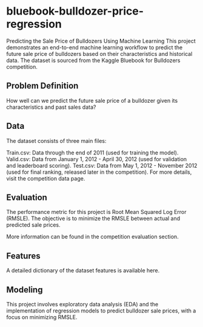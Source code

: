 # bluebook-bulldozer-price-regression

Predicting the Sale Price of Bulldozers Using Machine Learning
This project demonstrates an end-to-end machine learning workflow to predict the future sale price of bulldozers based on their characteristics and historical data. The dataset is sourced from the Kaggle Bluebook for Bulldozers competition.

## Problem Definition
How well can we predict the future sale price of a bulldozer given its characteristics and past sales data?

## Data
The dataset consists of three main files:

Train.csv: Data through the end of 2011 (used for training the model).
Valid.csv: Data from January 1, 2012 - April 30, 2012 (used for validation and leaderboard scoring).
Test.csv: Data from May 1, 2012 - November 2012 (used for final ranking, released later in the competition).
For more details, visit the competition data page.

## Evaluation
The performance metric for this project is Root Mean Squared Log Error (RMSLE). The objective is to minimize the RMSLE between actual and predicted sale prices.

More information can be found in the competition evaluation section.

## Features
A detailed dictionary of the dataset features is available here.

## Modeling
This project involves exploratory data analysis (EDA) and the implementation of regression models to predict bulldozer sale prices, with a focus on minimizing RMSLE.
